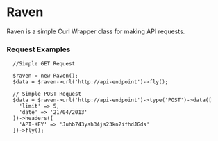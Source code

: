 # Raven

Raven is a simple Curl Wrapper class for making API requests.

### Request Examples
```
  //Simple GET Request

  $raven = new Raven();
  $data = $raven->url('http://api-endpoint')->fly();

  // Simple POST Request
  $data = $raven->url('http://api-endpoint')->type('POST')->data([
    'limit' => 5,
    'date' => '21/04/2013'
  ])->headers([
    'API-KEY' => 'Juhb743ysh34js23kn2ifhdJGds'
  ])->fly();
```




